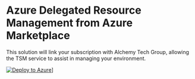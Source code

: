 # Azure Delegated Resource Management from Azure Marketplace

This solution will link your subscription with Alchemy Tech Group, allowing the TSM service to assist in managing your environment.

[![Deploy to Azure](https://aka.ms/deploytoazurebutton)](https://portal.azure.com/#create/Microsoft.Template/uri/https%3A%2F%2Fraw.githubusercontent.com%2FAlchemyTechGroup%2FLighthouse-Onboarding%2Fmain%2FLH%2Ftemplate.json)]